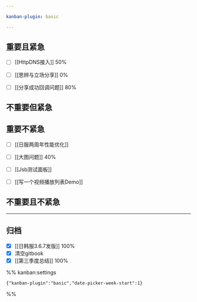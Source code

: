 ```yaml
---

kanban-plugin: basic

---
```


## 重要且紧急

- [ ] [[HttpDNS接入]] 50%
- [ ] [[思辨与立场分享]] 0%
- [ ] [[分享成功回调问题]] 80%


## 不重要但紧急



## 重要不紧急

- [ ] [[日服两周年性能优化]]
- [ ] [[大图问题]] 40%
- [ ] [[Jsb测试面板]]
- [ ] [[写一个视频播放列表Demo]]


## 不重要且不紧急



***

## 归档

- [x] [[日韩服3.6.7发版]] 100%
- [x] 清空gitbook
- [x] [[第三季度总结]] 100%

%% kanban:settings
```
{"kanban-plugin":"basic","date-picker-week-start":1}
```
%%